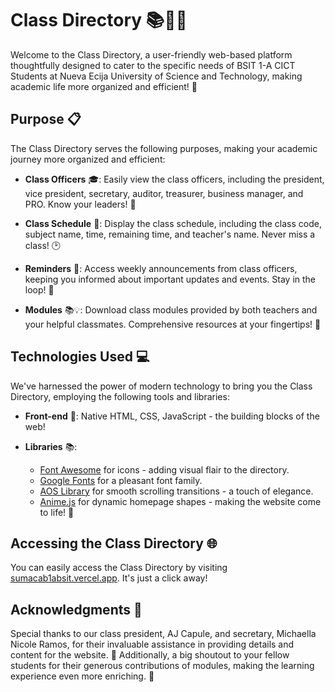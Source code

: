# Class Directory 📚👨‍🎓

Welcome to the Class Directory, a user-friendly web-based platform thoughtfully designed to cater to the specific needs of BSIT 1-A CICT Students at Nueva Ecija University of Science and Technology, making academic life more organized and efficient! 🌟


## Purpose 📋

The Class Directory serves the following purposes, making your academic journey more organized and efficient:

- **Class Officers** 🎓: Easily view the class officers, including the president, vice president, secretary, auditor, treasurer, business manager, and PRO. Know your leaders! 👥

- **Class Schedule** 📅: Display the class schedule, including the class code, subject name, time, remaining time, and teacher's name. Never miss a class! 🕑

- **Reminders** 📢: Access weekly announcements from class officers, keeping you informed about important updates and events. Stay in the loop! 📣

- **Modules** 📚💡: Download class modules provided by both teachers and your helpful classmates. Comprehensive resources at your fingertips! 📖

## Technologies Used 💻

We've harnessed the power of modern technology to bring you the Class Directory, employing the following tools and libraries:

- **Front-end** 💼: Native HTML, CSS, JavaScript - the building blocks of the web!

- **Libraries** 📚:
  - [Font Awesome](https://fontawesome.com/) for icons - adding visual flair to the directory.
  - [Google Fonts](https://fonts.google.com/) for a pleasant font family.
  - [AOS Library](https://michalsnik.github.io/aos/) for smooth scrolling transitions - a touch of elegance.
  - [Anime.js](https://animejs.com/) for dynamic homepage shapes - making the website come to life! 🎨

## Accessing the Class Directory 🌐

You can easily access the Class Directory by visiting [sumacab1absit.vercel.app](https://sumacab1absit.vercel.app/). It's just a click away!

## Acknowledgments 🙌

Special thanks to our class president, AJ Capule, and secretary, Michaella Nicole Ramos, for their invaluable assistance in providing details and content for the website. 🙏 Additionally, a big shoutout to your fellow students for their generous contributions of modules, making the learning experience even more enriching. 👏
